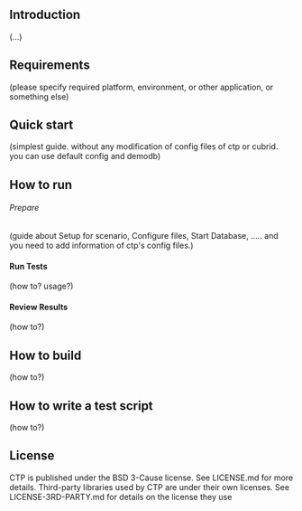 ## Introduction
(...)
## Requirements
(please specify required platform, environment, or other application, or something else)
## Quick start
(simplest guide. without any modification of config files of ctp or cubrid. you can use default config and demodb)
## How to run
###### Prepare
(guide about Setup for scenario, Configure files, Start Database, ..... and you need to add information of ctp's config files.)
#### Run Tests
(how to? usage?)
#### Review Results
(how to?)
## How to build
(how to?)
## How to write a test script
(how to?)
## License
CTP is published under the BSD 3-Cause license. See LICENSE.md for more details.
Third-party libraries used by CTP are under their own licenses. See LICENSE-3RD-PARTY.md for details on the license they use
